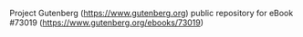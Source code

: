 Project Gutenberg (https://www.gutenberg.org) public repository
for eBook #73019 (https://www.gutenberg.org/ebooks/73019)
